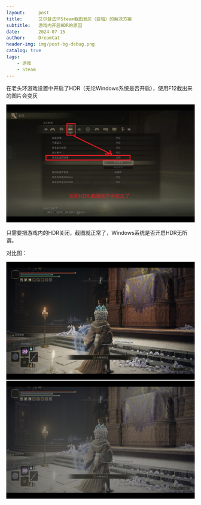 ```yaml
---
layout:     post
title:      艾尔登法环Steam截图发灰（变暗）的解决方案
subtitle:   游戏内开启HDR的原因
date:       2024-07-15
author:     DreamCat
header-img: img/post-bg-debug.png
catalog: true
tags:
    - 游戏
    - Steam
---
```





在老头环游戏设置中开启了HDR（无论Windows系统是否开启），使用F12截出来的图片会变灰

![](https://github.com/DreamingCats/dreamingcats.github.io/raw/main/img/SteamPicture/HDR-Setting.jpg)

只需要把游戏内的HDR关闭，截图就正常了，Windows系统是否开启HDR无所谓。

对比图：

![](https://github.com/DreamingCats/dreamingcats.github.io/raw/main/img/SteamPicture/Screenshot1-HDR-off.jpg)
![](https://github.com/DreamingCats/dreamingcats.github.io/raw/main/img/SteamPicture/Screenshot2-HDR-on.jpg)

